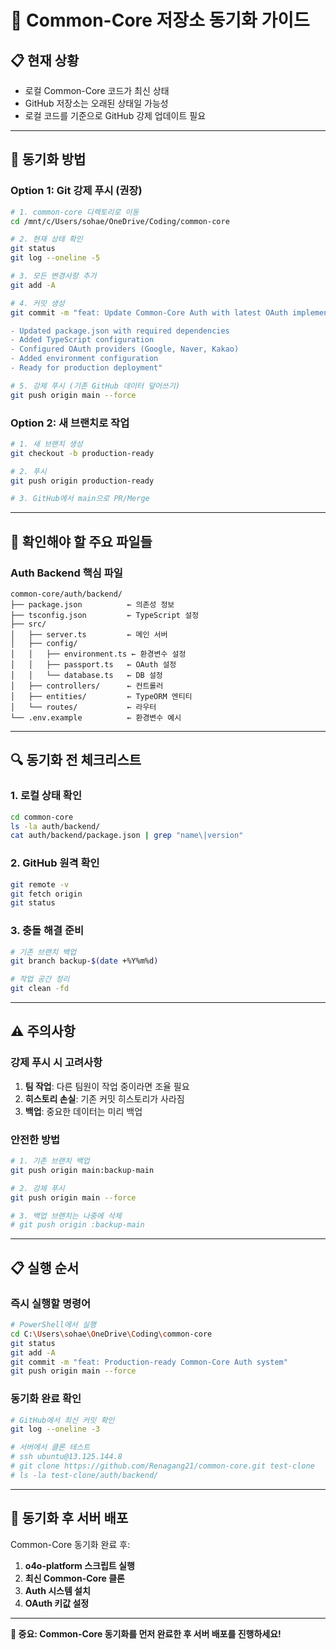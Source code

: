 # 🔄 Common-Core 저장소 동기화 가이드

## 📋 현재 상황
- 로컬 Common-Core 코드가 최신 상태
- GitHub 저장소는 오래된 상태일 가능성
- 로컬 코드를 기준으로 GitHub 강제 업데이트 필요

---

## 🚀 동기화 방법

### Option 1: Git 강제 푸시 (권장)
```bash
# 1. common-core 디렉토리로 이동
cd /mnt/c/Users/sohae/OneDrive/Coding/common-core

# 2. 현재 상태 확인
git status
git log --oneline -5

# 3. 모든 변경사항 추가
git add -A

# 4. 커밋 생성
git commit -m "feat: Update Common-Core Auth with latest OAuth implementation

- Updated package.json with required dependencies
- Added TypeScript configuration
- Configured OAuth providers (Google, Naver, Kakao)
- Added environment configuration
- Ready for production deployment"

# 5. 강제 푸시 (기존 GitHub 데이터 덮어쓰기)
git push origin main --force
```

### Option 2: 새 브랜치로 작업
```bash
# 1. 새 브랜치 생성
git checkout -b production-ready

# 2. 푸시
git push origin production-ready

# 3. GitHub에서 main으로 PR/Merge
```

---

## 📂 확인해야 할 주요 파일들

### Auth Backend 핵심 파일
```
common-core/auth/backend/
├── package.json          ← 의존성 정보
├── tsconfig.json         ← TypeScript 설정
├── src/
│   ├── server.ts         ← 메인 서버
│   ├── config/
│   │   ├── environment.ts ← 환경변수 설정
│   │   ├── passport.ts   ← OAuth 설정
│   │   └── database.ts   ← DB 설정
│   ├── controllers/      ← 컨트롤러
│   ├── entities/         ← TypeORM 엔티티
│   └── routes/           ← 라우터
└── .env.example          ← 환경변수 예시
```

---

## 🔍 동기화 전 체크리스트

### 1. 로컬 상태 확인
```bash
cd common-core
ls -la auth/backend/
cat auth/backend/package.json | grep "name\|version"
```

### 2. GitHub 원격 확인
```bash
git remote -v
git fetch origin
git status
```

### 3. 충돌 해결 준비
```bash
# 기존 브랜치 백업
git branch backup-$(date +%Y%m%d)

# 작업 공간 정리
git clean -fd
```

---

## ⚠️ 주의사항

### 강제 푸시 시 고려사항
1. **팀 작업**: 다른 팀원이 작업 중이라면 조율 필요
2. **히스토리 손실**: 기존 커밋 히스토리가 사라짐
3. **백업**: 중요한 데이터는 미리 백업

### 안전한 방법
```bash
# 1. 기존 브랜치 백업
git push origin main:backup-main

# 2. 강제 푸시
git push origin main --force

# 3. 백업 브랜치는 나중에 삭제
# git push origin :backup-main
```

---

## 📋 실행 순서

### 즉시 실행할 명령어
```bash
# PowerShell에서 실행
cd C:\Users\sohae\OneDrive\Coding\common-core
git status
git add -A
git commit -m "feat: Production-ready Common-Core Auth system"
git push origin main --force
```

### 동기화 완료 확인
```bash
# GitHub에서 최신 커밋 확인
git log --oneline -3

# 서버에서 클론 테스트
# ssh ubuntu@13.125.144.8
# git clone https://github.com/Renagang21/common-core.git test-clone
# ls -la test-clone/auth/backend/
```

---

## 🎯 동기화 후 서버 배포

Common-Core 동기화 완료 후:
1. **o4o-platform 스크립트 실행**
2. **최신 Common-Core 클론**
3. **Auth 시스템 설치**
4. **OAuth 키값 설정**

---

**🚨 중요: Common-Core 동기화를 먼저 완료한 후 서버 배포를 진행하세요!**
